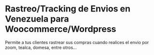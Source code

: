 # Rastreo/Tracking de Envios en Venezuela para Woocommerce/Wordpress
Permite a tus clientes rastrear sus compras cuando realices el envio por zoom, tealca, domesa, entre otros...
